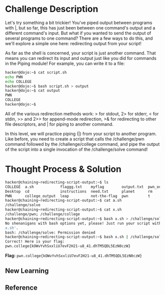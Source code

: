 # Challenge Description
Let's try something a bit trickier! You've piped output between programs with |, but so far, this has just been between one command's output and a different command's input. But what if you wanted to send the output of several programs to one command? There are a few ways to do this, and we'll explore a simple one here: redirecting output from your script!

As far as the shell is concerned, your script is just another command. That means you can redirect its input and output just like you did for commands in the Piping module! For example, you can write it to a file:
```bash
hacker@dojo:~$ cat script.sh
echo PWN
echo COLLEGE
hacker@dojo:~$ bash script.sh > output
hacker@dojo:~$ cat output
PWN
COLLEGE
hacker@dojo:~$
```
All of the various redirection methods work: > for stdout, 2> for stderr, < for stdin, >> and 2>> for append-mode redirection, >& for redirecting to other file descriptors, and | for piping to another command.

In this level, we will practice piping (|) from your script to another program. Like before, you need to create a script that calls the /challenge/pwn command followed by the /challenge/college command, and pipe the output of the script into a single invocation of the /challenge/solve command!
# Thought Process & Solution

```bash
hacker@chaining~redirecting-script-output:~$ ls
COLLEGE  a.sh            flaggg.txt    myflag        output.txt  pwn_output  tee       x.sh
Desktop  cd              instructions  need.txt      planet      rm          the
PWN      college_output  leap          not-the-flag  pwn         t           the-flag
hacker@chaining~redirecting-script-output:~$ cat a.sh
/challenge/solve
hacker@chaining~redirecting-script-output:~$ cat x.sh
/challenge/pwn; /challenge/college
hacker@chaining~redirecting-script-output:~$ bash x.sh > /challenge/solve
No shenanigans with bash options yet, please! Just run your script with 'bash 
x.sh'.
bash: /challenge/solve: Permission denied
hacker@chaining~redirecting-script-output:~$ bash x.sh | /challenge/solve
Correct! Here is your flag:
pwn.college{kOWvYvhSxxliU7evF2H21-u8_41.dhTM5QDL5EzN0czW}
```
**Flag:** `pwn.college{kOWvYvhSxxliU7evF2H21-u8_41.dhTM5QDL5EzN0czW}`
## New Learning
## Reference
